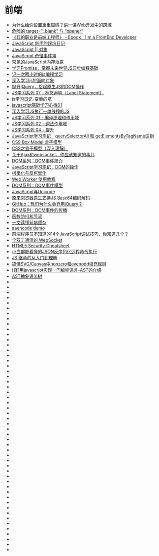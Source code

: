 # 前端
*   [为什么给你设置重重障碍？讲一讲Web开发中的跨域](https://zhuanlan.zhihu.com/p/39466226)
*   [危险的 target="_blank" 与 “opener”](https://paper.seebug.org/538/)
*   [《我的职业是前端工程师》 - Ebook：I'm a FrontEnd Developer ](https://github.com/phodal/fe)
*   [JavaScript 新手的踩坑日记](http://www.cocoachina.com/ios/20170619/19573.html)
*   [JavaScript || 对象](https://segmentfault.com/a/1190000008521798)
*   [JavaScript 奇怪事件簿](https://zhuanlan.zhihu.com/p/33986820)  
*   [常见的JavaScript内存泄露](https://github.com/zhansingsong/js-leakage-patterns)
*   [学习Promise，掌握未来世界JS异步编程基础](http://blog.guowenfh.com/2018/06/04/2018/learning-Promise/)
*   [记一次两小时的js编程学习](http://www.jianshu.com/p/15f2e1e70720)
*   [深入学习js的面向对象](https://www.jianshu.com/p/afdb33d01f6f)
*   [抛开jQuery，拾起原生JS的DOM操作](http://www.cnblogs.com/zjjDaily/p/9214519.html)
*   [JS学习系列 07 - 标签声明（Label Statement）](http://blog.liuxuan.site/2018/03/10/javascript_07_label_statement/)
*   [js学习日记-变量的坑](http://www.cnblogs.com/94pm/p/9174829.html)
*   [javascript基础学习心得01](http://www.cnblogs.com/endymion/p/9165134.html)
*   [深入学习JS执行--单线程的JS](http://www.cnblogs.com/Ry-yuan/p/7865480.html)
*   [JS学习系列 01 - 编译原理和作用域](https://blog.liuxuan.site/2017/02/10/javascript_01_principles_of_compiler/)
*   [JS学习系列 02 - 词法作用域](http://www.jianshu.com/p/47feedd77262)
*   [JS学习系列 04 - 提升](https://segmentfault.com/a/1190000008442442)
*   [JavaScript学习笔记：querySelectorAll 和 getElementsByTagName区别](https://www.w3cplus.com/javascript/querySelectorAll-vs-getElementsByTagName.html)
*   [CSS Box Model 盒子模型](http://www.cnblogs.com/polk6/p/css-boxModel.html)
*   [CSS之盒子模型（深入理解）](http://www.cnblogs.com/JiangLai/p/8595309.html)
*   [关于Ajax和websocket，你应该知道的事儿](http://www.woshipm.com/ucd/1051915.html)
*   [DOM系列：DOM事件简介](https://www.w3cplus.com/javascript/dom-event-intro.html)
*   [JavaScript学习笔记：DOM的操作](https://www.w3cplus.com/javascript/operate-dom.html)
*   [柯里化与反柯里化](http://www.cnblogs.com/walls/p/9357818.html)
*   [Web Worker 使用教程](http://www.ruanyifeng.com/blog/2018/07/web-worker.html)
*   [DOM系列：DOM事件模型](https://www.w3cplus.com/javascript/dom-model.html)
*   [JavaScript与Unicode](http://cjting.me/web2.0/js-and-unicode/)
*   [原来浏览器原生支持JS Base64编码解码](https://www.zhangxinxu.com/wordpress/2018/08/js-base64-atob-btoa-encode-decode/)
*   [GitHub：我们为什么会弃用jQuery？](http://developer.51cto.com/art/201809/583071.htm)
*   [DOM系列：DOM事件的传播](https://www.w3cplus.com/javascript/event-capturing-bubbling-javascript.html?utm_source=tuicool&utm_medium=referral)
*   [函数防抖和节流](http://www.jianshu.com/p/c8b86b09daf0?utm_source=tuicool&utm_medium=referral)
*   [一文读懂前端缓存](https://zhuanlan.zhihu.com/p/44789005?utm_source=tuicool&utm_medium=referral)
*   [aaencode demo](http://utf-8.jp/public/aaencode.html)
*   [前端程序员不知道的14个JavaScript调试技巧，你知道几个？](http://developer.51cto.com/art/201809/583772.htm?utm_source=tuicool&utm_medium=referral)
*   [全双工通信的 WebSocket](https://halfrost.com/websocket/?utm_source=tuicool&utm_medium=referral)
*   [HTML5 Security Cheatsheet](http://html5sec.org/)
*   [小白都能看懂的JSON反序列化远程命令执行](https://mp.weixin.qq.com/s?__biz=MjM5NjA0NjgyMA==&mid=2651068306&idx=2&sn=878c68f74dc3b69762809d18c3851e3c&chksm=bd1f85198a680c0f43d36babd936a62b0265629c0e3b74e86b434f07d584b1bebbf73f7be6d0&mpshare=1&scene=23&srcid=0927oFZpbjFSQWARsnkazD4K#rd)
*   [JS 继承的从入门到理解](https://mp.weixin.qq.com/s?__biz=MzU0OTExNzYwNg==&mid=2247484392&idx=1&sn=98c987fefeee199035270663e5e6fc79&chksm=fbb58821ccc20137403540702cda63d6cf8ed6fbddb00afd8b92358c52215faae6ce01c67a9c&token=1831638337&lang=zh_CN&rd2werd=1&utm_source=tuicool&utm_medium=referral)
*   [搞懂SVG/Canvas中nonzero和evenodd填充规则](https://www.zhangxinxu.com/wordpress/2018/10/nonzero-evenodd-fill-mode-rule/)
*   [[译]用javascript实现一门编程语言-AST的介绍](https://juejin.im/post/5b6e86546fb9a04f9a5d066f?utm_source=tuicool&utm_medium=referral)
*   [AST抽象语法树](http://web.jobbole.com/95171/?utm_source=tuicool&utm_medium=referral)
*   []()
*   []()
*   []()
*   []()
*   []()
*   []()
*   []()
*   []()
*   []()
*   []()
*   []()
*   []()
*   []()
*   []()
*   []()
*   []()
*   []()
*   []()
*   []()
*   []()
*   []()
*   []()
*   []()
*   []()
*   []()
*   []()
*   []()
*   []()
*   []()
*   []()
*   []()
*   []()
*   []()
*   []()
*   []()
*   []()
*   []()
*   []()
*   []()
*   []()
*   []()
*   []()
*   []()
*   []()
*   []()
*   []()
*   []()
*   []()
*   []()
*   []()
*   []()
*   []()
